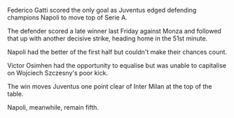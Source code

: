 Federico Gatti scored the only goal as Juventus edged defending champions Napoli to move top of Serie A.

The defender scored a late winner last Friday against Monza and followed that up with another decisive strike, heading home in the 51st minute.

Napoli had the better of the first half but couldn't make their chances count.

Victor Osimhen had the opportunity to equalise but was unable to capitalise on Wojciech Szczesny's poor kick.

The win moves Juventus one point clear of Inter Milan at the top of the table.

Napoli, meanwhile, remain fifth.
